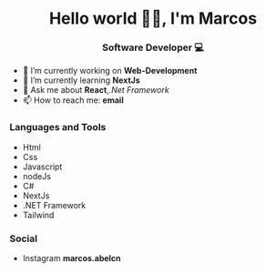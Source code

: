 <h1 align="center"> Hello world 👋🏼, I'm Marcos</h1>
<h3 align="center"> Software Developer 💻</h3>


- 🔭 I’m currently working on **Web-Development**
- 🌱 I’m currently learning **NextJs**
- 💬 Ask me about **React**,*.Net Framework*
- 📫 How to reach me: **email**
<h3 align="left">Languages and Tools</h3>

- Html
- Css
- Javascript
- nodeJs
- C#
- NextJs
- .NET Framework
- Tailwind

<h3 align="left">Social</h3>

- Instagram **marcos.abelcn**

